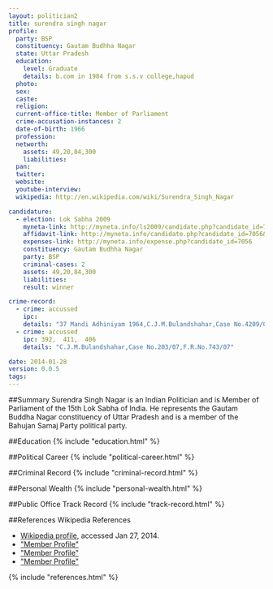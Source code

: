 ```yaml
---
layout: politician2
title: surendra singh nagar
profile: 
  party: BSP
  constituency: Gautam Budhha Nagar
  state: Uttar Pradesh
  education: 
    level: Graduate
    details: b.com in 1984 from s.s.v college,hapud
  photo: 
  sex: 
  caste: 
  religion: 
  current-office-title: Member of Parliament
  crime-accusation-instances: 2
  date-of-birth: 1966
  profession: 
  networth: 
    assets: 49,20,84,300
    liabilities: 
  pan: 
  twitter: 
  website: 
  youtube-interview: 
  wikipedia: http://en.wikipedia.com/wiki/Surendra_Singh_Nagar

candidature: 
  - election: Lok Sabha 2009
    myneta-link: http://myneta.info/ls2009/candidate.php?candidate_id=7056
    affidavit-link: http://myneta.info/candidate.php?candidate_id=7056&scan=original
    expenses-link: http://myneta.info/expense.php?candidate_id=7056
    constituency: Gautam Budhha Nagar 
    party: BSP
    criminal-cases: 2
    assets: 49,20,84,300
    liabilities: 
    result: winner 

crime-record: 
  - crime: accussed
    ipc: 
    details: "37 Mandi Adhiniyam 1964,C.J.M.Bulandshahar,Case No.4209/05" 
  - crime: accussed
    ipc: 392,  411,  406
    details: "C.J.M.Bulandshahar,Case No.203/07,F.R.No.743/07" 

date: 2014-01-28
version: 0.0.5
tags: 
---
```

##Summary
Surendra Singh Nagar is an Indian Politician and is Member of Parliament of the 15th Lok Sabha of India. He represents the Gautam Buddha Nagar constituency of Uttar Pradesh and is a member of the Bahujan Samaj Party political party.




##Education
{% include "education.html" %}


##Political Career
{% include "political-career.html" %}


##Criminal Record
{% include "criminal-record.html" %}


##Personal Wealth
{% include "personal-wealth.html" %}


##Public Office Track Record
{% include "track-record.html" %}


##References
Wikipedia References
- [Wikipedia profile]({{page.profile.wikipedia}}), accessed Jan 27, 2014.
- ["Member Profile"][wiki1]
- ["Member Profile"][wiki2]
- ["Member Profile"][wiki3]

[wiki1]: http://164.100.47.132/LssNew/members/former_Biography.aspx?mpsno=4269
[wiki2]: /wiki/Lok_Sabha
[wiki3]: http://www.archive.india.gov.in/govt/loksabhampbiodata.php?mpcode=4269


{% include "references.html" %}